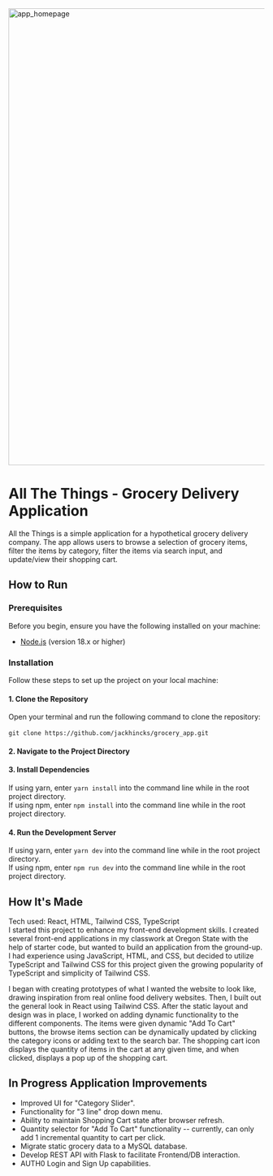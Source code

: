<img align="center" width="900" alt="app_homepage" src="https://github.com/user-attachments/assets/4d8e787a-7c8c-46d4-bdff-311ee50558fa">

# All The Things - Grocery Delivery Application
All the Things is a simple application for a hypothetical grocery delivery company. The app allows users to browse a selection of grocery items, filter the items by category, filter the items via search input, and update/view their shopping cart.

## How to Run
### Prerequisites
Before you begin, ensure you have the following installed on your machine:

- [Node.js](https://nodejs.org/) (version 18.x or higher)

### Installation

Follow these steps to set up the project on your local machine:

#### 1. Clone the Repository

Open your terminal and run the following command to clone the repository: <br><br>
```git clone https://github.com/jackhincks/grocery_app.git```

#### 2. Navigate to the Project Directory
#### 3. Install Dependencies
If using yarn, enter ```yarn install``` into the command line while in the root project directory. <br>
If using npm, enter ```npm install``` into the command line while in the root project directory.  <br>
#### 4. Run the Development Server
If using yarn, enter ```yarn dev``` into the command line while in the root project directory. <br>
If using npm, enter ```npm run dev``` into the command line while in the root project directory. <br>


## How It's Made
Tech used: React, HTML, Tailwind CSS, TypeScript <br>
I started this project to enhance my front-end development skills. I created several front-end applications in my classwork at Oregon State with the help of starter code, but wanted to build an application from the ground-up.  I had experience using JavaScript, HTML, and CSS, but decided to utilize TypeScript and Tailwind CSS for this project given the growing popularity of TypeScript and simplicity of Tailwind CSS.

I began with creating prototypes of what I wanted the website to look like, drawing inspiration from real online food delivery websites. Then, I built out the general look in React using Tailwind CSS. After the static layout and design was in place, I worked on adding dynamic functionality to the different components. The items were given dynamic "Add To Cart" buttons, the browse items section can be dynamically updated by clicking the category icons or adding text to the search bar. The shopping cart icon displays the quantity of items in the cart at any given time, and when clicked, displays a pop up of the shopping cart.

## In Progress Application Improvements
- Improved UI for "Category Slider".
- Functionality for "3 line" drop down menu.
- Ability to maintain Shopping Cart state after browser refresh.
- Quantity selector for "Add To Cart" functionality -- currently, can only add 1 incremental quantity to cart per click.
- Migrate static grocery data to a MySQL database.
- Develop REST API with Flask to facilitate Frontend/DB interaction.
- AUTH0 Login and Sign Up capabilities.